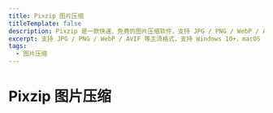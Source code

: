 ```yaml
---
title: Pixzip 图片压缩
titleTemplate: false
description: Pixzip 是一款快速、免费的图片压缩软件，支持 JPG / PNG / WebP / AVIF 等主流格式，支持 Windows 10+，macOS 11+ 操作系统。
excerpt: 支持 JPG / PNG / WebP / AVIF 等主流格式，支持 Windows 10+，macOS 11+ 操作系统。
tags: 
  - 图片压缩
---
```


# Pixzip 图片压缩

